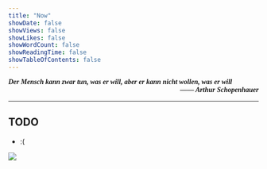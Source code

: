 ```yaml
---
title: "Now"
showDate: false
showViews: false
showLikes: false
showWordCount: false
showReadingTime: false
showTableOfContents: false
---
```


<div style="font-family: 'futura';">
<strong><i>Der Mensch kann zwar tun, was er will, aber er kann nicht wollen, was er will</i></strong>
<div style="text-align: right;"> <strong><i>——  Arthur Schopenhauer</i></strong> </div>
</div>

---
## TODO

- :(

<img src="/img/miku.webp">

